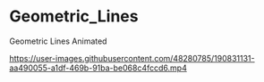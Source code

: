 # Geometric_Lines
Geometric Lines  Animated


https://user-images.githubusercontent.com/48280785/190831131-aa490055-a1df-469b-91ba-be068c4fccd6.mp4

